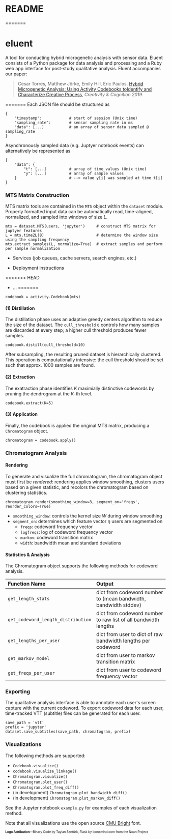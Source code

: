 # README

=======
# eluent
A tool for conducting hybrid microgenetic analysis with sensor data. Eluent consists of a Python package for data analysis and processing and a Ruby web app interface for post-study qualitative analysis. Eluent accompanies our paper:
> Cesar Torres, Matthew Jörke, Emily Hill, Eric Paulos. [Hybrid Microgenetic Analysis: Using Activity Codebooks toIdentify and Characterize Creative Process](link), *Creativity & Cognition 2019*. 


=======
Each JSON file should be structured as
```
{
    "timestamp":            # start of session (Unix time)
    "sampling_rate":        # sensor sampling rate in ms
    "data": [...]           # an array of sensor data sampled @ sampling_rate
}
```
Asynchronously sampled data (e.g. Juptyer notebook events) can alternatively be represented as
```
{
    "data": {           
        "t": [...]          # array of time values (Unix time)
        "y": [...]          # array of sample values
    }                       # --> value y[i] was sampled at time t[i]
}
```

### MTS Matrix Construction
MTS matrix tools are contained in the `MTS` object within the `dataset` module. Properly formatted input data can be automatically read, time-aligned, normalized, and sampled into windows of size *L*. 

```
mts = dataset.MTS(users, 'jupyter')     # construct MTS matrix for juptyer features
L = mts.time2L(8)                       # determine the window size using the sampling frequency
mts.extract_samples(L, normalize=True)  # extract samples and perform per sample normalization
```

* Services (job queues, cache servers, search engines, etc.)

* Deployment instructions

<<<<<<< HEAD
* ...
=======
```
codebook = activity.Codebook(mts)
```

#### (1) Distillation
The distillation phase uses an adaptive greedy centers algorithm to reduce the size of the dataset. The `cull_threshold` ε controls how many samples are discarded at every step; a higher cull threshold produces fewer samples.
```
codebook.distill(cull_threshold=10)
```
After subsampling, the resulting pruned dataset is hierarchically clustered. This operation is computationally intensive: the cull threshold should be set such that approx. 1000 samples are found. 

#### (2) Extraction
The exatraction phase identifies *K* maximially distinctive codewords by pruning the dendrogram at the *K*-th level. 
```
codebook.extract(K=5)
```

#### (3) Application
Finally, the codebook is applied the original MTS matrix, producing a `Chromatogram` object. 
```
chromatogram = codebook.apply()
```

### Chromatogram Analysis

#### Rendering
To generate and visualize the full chromatogram, the chromatogram object must first be *rendered*: rendering applies window smoothing, clusters users based on a given statistic, and recolors the chromatogram based on clustering statistics.
```
chromatogram.render(smoothing_window=3, segment_on='freqs', reorder_colors=True)
```

- `smoothing_window`: controls the kernel size *W* during window smoothing
- `segment_on`: determines which feature vector η users are segmented on
    - `freqs`: codeword frequency vector
    - `logfreqs`: log of codeword frequency vector
    - `markov`: codeword transition matrix
    - `width`: bandwidth mean and standard deviations

#### Statistics & Analysis
The Chromatogram object supports the following methods for codeword analysis. 

| Function Name | Output |
| :--- | :--- |
| `get_length_stats` | dict from codeword number to (mean bandwidth, bandwidth stddev) |
| `get_codeword_length_distribution` | dict from codeword number to raw list of all bandwidth lengths |
| `get_lengths_per_user` | dict from user to dict of raw bandwidth lengths per codeword |
| `get_markov_model` | dict from user to markov transition matrix |
| `get_freqs_per_user` | dict from user to codeword frequency vector | 


### Exporting
The qualitative analysis interface is able to annotate each user's screen capture with the current codeword. To export codeword data for each user, time-tracked VTT (subtitle) files can be generated for each user. 
```
save_path = 'vtt'
prefix = 'jupyter'
dataset.save_subtitles(save_path, chromatogram, prefix)
```

### Visualizations
The following methods are supported:
- `Codebook.visualize()`
- `codebook.visualize_linkage()`
- `Chromatogram.visualize()`
- `Chromatogram.plot_user()`
- `Chromatogram.plot_freq_diff()`
- (in development) `Chromatogram.plot_bandwidth_diff()`
- (in development) `Chromatogram.plot_markov_diff()`

See the Jupyter notebook `example.py` for examples of each visualization method. 

Note that all visualizations use the open source [CMU Bright](https://ctan.org/pkg/cm-unicode?lang=en) font. 

<sub><sup>**Logo Attribution**––Binary Code by Taylan Sentürk, Flask by iconsmind.com from the Noun Project</sup></sub>
